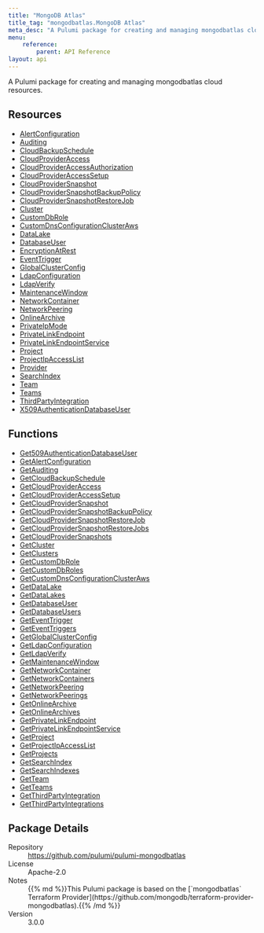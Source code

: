```yaml
---
title: "MongoDB Atlas"
title_tag: "mongodbatlas.MongoDB Atlas"
meta_desc: "A Pulumi package for creating and managing mongodbatlas cloud resources."
menu:
    reference:
        parent: API Reference
layout: api
---
```


<!-- WARNING: this file was generated by Pulumi Docs Generator. -->
<!-- Do not edit by hand unless you're certain you know what you are doing! -->

A Pulumi package for creating and managing mongodbatlas cloud resources.

<h2 id="resources">Resources</h2>
<ul class="api">
    <li><a href="alertconfiguration" title="AlertConfiguration"><span class="symbol resource"></span>AlertConfiguration</a></li>
    <li><a href="auditing" title="Auditing"><span class="symbol resource"></span>Auditing</a></li>
    <li><a href="cloudbackupschedule" title="CloudBackupSchedule"><span class="symbol resource"></span>CloudBackupSchedule</a></li>
    <li><a href="cloudprovideraccess" title="CloudProviderAccess"><span class="symbol resource"></span>CloudProviderAccess</a></li>
    <li><a href="cloudprovideraccessauthorization" title="CloudProviderAccessAuthorization"><span class="symbol resource"></span>CloudProviderAccessAuthorization</a></li>
    <li><a href="cloudprovideraccesssetup" title="CloudProviderAccessSetup"><span class="symbol resource"></span>CloudProviderAccessSetup</a></li>
    <li><a href="cloudprovidersnapshot" title="CloudProviderSnapshot"><span class="symbol resource"></span>CloudProviderSnapshot</a></li>
    <li><a href="cloudprovidersnapshotbackuppolicy" title="CloudProviderSnapshotBackupPolicy"><span class="symbol resource"></span>CloudProviderSnapshotBackupPolicy</a></li>
    <li><a href="cloudprovidersnapshotrestorejob" title="CloudProviderSnapshotRestoreJob"><span class="symbol resource"></span>CloudProviderSnapshotRestoreJob</a></li>
    <li><a href="cluster" title="Cluster"><span class="symbol resource"></span>Cluster</a></li>
    <li><a href="customdbrole" title="CustomDbRole"><span class="symbol resource"></span>CustomDbRole</a></li>
    <li><a href="customdnsconfigurationclusteraws" title="CustomDnsConfigurationClusterAws"><span class="symbol resource"></span>CustomDnsConfigurationClusterAws</a></li>
    <li><a href="datalake" title="DataLake"><span class="symbol resource"></span>DataLake</a></li>
    <li><a href="databaseuser" title="DatabaseUser"><span class="symbol resource"></span>DatabaseUser</a></li>
    <li><a href="encryptionatrest" title="EncryptionAtRest"><span class="symbol resource"></span>EncryptionAtRest</a></li>
    <li><a href="eventtrigger" title="EventTrigger"><span class="symbol resource"></span>EventTrigger</a></li>
    <li><a href="globalclusterconfig" title="GlobalClusterConfig"><span class="symbol resource"></span>GlobalClusterConfig</a></li>
    <li><a href="ldapconfiguration" title="LdapConfiguration"><span class="symbol resource"></span>LdapConfiguration</a></li>
    <li><a href="ldapverify" title="LdapVerify"><span class="symbol resource"></span>LdapVerify</a></li>
    <li><a href="maintenancewindow" title="MaintenanceWindow"><span class="symbol resource"></span>MaintenanceWindow</a></li>
    <li><a href="networkcontainer" title="NetworkContainer"><span class="symbol resource"></span>NetworkContainer</a></li>
    <li><a href="networkpeering" title="NetworkPeering"><span class="symbol resource"></span>NetworkPeering</a></li>
    <li><a href="onlinearchive" title="OnlineArchive"><span class="symbol resource"></span>OnlineArchive</a></li>
    <li><a href="privateipmode" title="PrivateIpMode"><span class="symbol resource"></span>PrivateIpMode</a></li>
    <li><a href="privatelinkendpoint" title="PrivateLinkEndpoint"><span class="symbol resource"></span>PrivateLinkEndpoint</a></li>
    <li><a href="privatelinkendpointservice" title="PrivateLinkEndpointService"><span class="symbol resource"></span>PrivateLinkEndpointService</a></li>
    <li><a href="project" title="Project"><span class="symbol resource"></span>Project</a></li>
    <li><a href="projectipaccesslist" title="ProjectIpAccessList"><span class="symbol resource"></span>ProjectIpAccessList</a></li>
    <li><a href="provider" title="Provider"><span class="symbol resource"></span>Provider</a></li>
    <li><a href="searchindex" title="SearchIndex"><span class="symbol resource"></span>SearchIndex</a></li>
    <li><a href="team" title="Team"><span class="symbol resource"></span>Team</a></li>
    <li><a href="teams" title="Teams"><span class="symbol resource"></span>Teams</a></li>
    <li><a href="thirdpartyintegration" title="ThirdPartyIntegration"><span class="symbol resource"></span>ThirdPartyIntegration</a></li>
    <li><a href="x509authenticationdatabaseuser" title="X509AuthenticationDatabaseUser"><span class="symbol resource"></span>X509AuthenticationDatabaseUser</a></li>
</ul>

<h2 id="functions">Functions</h2>
<ul class="api">
    <li><a href="get509authenticationdatabaseuser" title="Get509AuthenticationDatabaseUser"><span class="symbol function"></span>Get509AuthenticationDatabaseUser</a></li>
    <li><a href="getalertconfiguration" title="GetAlertConfiguration"><span class="symbol function"></span>GetAlertConfiguration</a></li>
    <li><a href="getauditing" title="GetAuditing"><span class="symbol function"></span>GetAuditing</a></li>
    <li><a href="getcloudbackupschedule" title="GetCloudBackupSchedule"><span class="symbol function"></span>GetCloudBackupSchedule</a></li>
    <li><a href="getcloudprovideraccess" title="GetCloudProviderAccess"><span class="symbol function"></span>GetCloudProviderAccess</a></li>
    <li><a href="getcloudprovideraccesssetup" title="GetCloudProviderAccessSetup"><span class="symbol function"></span>GetCloudProviderAccessSetup</a></li>
    <li><a href="getcloudprovidersnapshot" title="GetCloudProviderSnapshot"><span class="symbol function"></span>GetCloudProviderSnapshot</a></li>
    <li><a href="getcloudprovidersnapshotbackuppolicy" title="GetCloudProviderSnapshotBackupPolicy"><span class="symbol function"></span>GetCloudProviderSnapshotBackupPolicy</a></li>
    <li><a href="getcloudprovidersnapshotrestorejob" title="GetCloudProviderSnapshotRestoreJob"><span class="symbol function"></span>GetCloudProviderSnapshotRestoreJob</a></li>
    <li><a href="getcloudprovidersnapshotrestorejobs" title="GetCloudProviderSnapshotRestoreJobs"><span class="symbol function"></span>GetCloudProviderSnapshotRestoreJobs</a></li>
    <li><a href="getcloudprovidersnapshots" title="GetCloudProviderSnapshots"><span class="symbol function"></span>GetCloudProviderSnapshots</a></li>
    <li><a href="getcluster" title="GetCluster"><span class="symbol function"></span>GetCluster</a></li>
    <li><a href="getclusters" title="GetClusters"><span class="symbol function"></span>GetClusters</a></li>
    <li><a href="getcustomdbrole" title="GetCustomDbRole"><span class="symbol function"></span>GetCustomDbRole</a></li>
    <li><a href="getcustomdbroles" title="GetCustomDbRoles"><span class="symbol function"></span>GetCustomDbRoles</a></li>
    <li><a href="getcustomdnsconfigurationclusteraws" title="GetCustomDnsConfigurationClusterAws"><span class="symbol function"></span>GetCustomDnsConfigurationClusterAws</a></li>
    <li><a href="getdatalake" title="GetDataLake"><span class="symbol function"></span>GetDataLake</a></li>
    <li><a href="getdatalakes" title="GetDataLakes"><span class="symbol function"></span>GetDataLakes</a></li>
    <li><a href="getdatabaseuser" title="GetDatabaseUser"><span class="symbol function"></span>GetDatabaseUser</a></li>
    <li><a href="getdatabaseusers" title="GetDatabaseUsers"><span class="symbol function"></span>GetDatabaseUsers</a></li>
    <li><a href="geteventtrigger" title="GetEventTrigger"><span class="symbol function"></span>GetEventTrigger</a></li>
    <li><a href="geteventtriggers" title="GetEventTriggers"><span class="symbol function"></span>GetEventTriggers</a></li>
    <li><a href="getglobalclusterconfig" title="GetGlobalClusterConfig"><span class="symbol function"></span>GetGlobalClusterConfig</a></li>
    <li><a href="getldapconfiguration" title="GetLdapConfiguration"><span class="symbol function"></span>GetLdapConfiguration</a></li>
    <li><a href="getldapverify" title="GetLdapVerify"><span class="symbol function"></span>GetLdapVerify</a></li>
    <li><a href="getmaintenancewindow" title="GetMaintenanceWindow"><span class="symbol function"></span>GetMaintenanceWindow</a></li>
    <li><a href="getnetworkcontainer" title="GetNetworkContainer"><span class="symbol function"></span>GetNetworkContainer</a></li>
    <li><a href="getnetworkcontainers" title="GetNetworkContainers"><span class="symbol function"></span>GetNetworkContainers</a></li>
    <li><a href="getnetworkpeering" title="GetNetworkPeering"><span class="symbol function"></span>GetNetworkPeering</a></li>
    <li><a href="getnetworkpeerings" title="GetNetworkPeerings"><span class="symbol function"></span>GetNetworkPeerings</a></li>
    <li><a href="getonlinearchive" title="GetOnlineArchive"><span class="symbol function"></span>GetOnlineArchive</a></li>
    <li><a href="getonlinearchives" title="GetOnlineArchives"><span class="symbol function"></span>GetOnlineArchives</a></li>
    <li><a href="getprivatelinkendpoint" title="GetPrivateLinkEndpoint"><span class="symbol function"></span>GetPrivateLinkEndpoint</a></li>
    <li><a href="getprivatelinkendpointservice" title="GetPrivateLinkEndpointService"><span class="symbol function"></span>GetPrivateLinkEndpointService</a></li>
    <li><a href="getproject" title="GetProject"><span class="symbol function"></span>GetProject</a></li>
    <li><a href="getprojectipaccesslist" title="GetProjectIpAccessList"><span class="symbol function"></span>GetProjectIpAccessList</a></li>
    <li><a href="getprojects" title="GetProjects"><span class="symbol function"></span>GetProjects</a></li>
    <li><a href="getsearchindex" title="GetSearchIndex"><span class="symbol function"></span>GetSearchIndex</a></li>
    <li><a href="getsearchindexes" title="GetSearchIndexes"><span class="symbol function"></span>GetSearchIndexes</a></li>
    <li><a href="getteam" title="GetTeam"><span class="symbol function"></span>GetTeam</a></li>
    <li><a href="getteams" title="GetTeams"><span class="symbol function"></span>GetTeams</a></li>
    <li><a href="getthirdpartyintegration" title="GetThirdPartyIntegration"><span class="symbol function"></span>GetThirdPartyIntegration</a></li>
    <li><a href="getthirdpartyintegrations" title="GetThirdPartyIntegrations"><span class="symbol function"></span>GetThirdPartyIntegrations</a></li>
</ul>

<h2 id="package-details">Package Details</h2>
<dl class="package-details">
	<dt>Repository</dt>
	<dd><a href="https://github.com/pulumi/pulumi-mongodbatlas">https://github.com/pulumi/pulumi-mongodbatlas</a></dd>
	<dt>License</dt>
	<dd>Apache-2.0</dd>
	<dt>Notes</dt>
	<dd>{{% md %}}This Pulumi package is based on the [`mongodbatlas` Terraform Provider](https://github.com/mongodb/terraform-provider-mongodbatlas).{{% /md %}}</dd>
	<dt>Version</dt>
	<dd>3.0.0</dd>
</dl>

